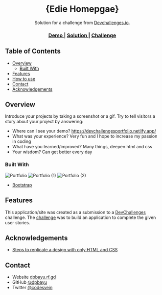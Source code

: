 <!-- Please update value in the {}  -->

<h1 align="center">{Edie Homepgae}</h1>

<div align="center">
   Solution for a challenge from  <a href="http://devchallenges.io" target="_blank">Devchallenges.io</a>.
</div>

<div align="center">
  <h3>
    <a href="hhttps://devchallengesportfolio.netlify.app/">
      Demo
    </a>
    <span> | </span>
    <a href="https://devchallenges.io/solutions/GvAQ3Rn7kEZnaXyo687g">
      Solution
    </a>
    <span> | </span>
    <a href="https://devchallenges.io/challenges/xobQBuf8zWWmiYMIAZe0">
      Challenge
    </a>
  </h3>
</div>

<!-- TABLE OF CONTENTS -->

## Table of Contents

- [Overview](#overview)
  - [Built With](#built-with)
- [Features](#features)
- [How to use](#how-to-use)
- [Contact](#contact)
- [Acknowledgements](#acknowledgements)

<!-- OVERVIEW -->

## Overview

Introduce your projects by taking a screenshot or a gif. Try to tell visitors a story about your project by answering:

- Where can I see your demo? https://devchallengesportfolio.netlify.app/
- What was your experience? Very fun and I hope to increase my passion in coding
- What have you learned/improved? Many things, deepen html and css
- Your wisdom? Can get better every day

### Built With

<!-- This section should list any major frameworks that you built your project using. Here are a few examples.-->
![Portfolio](https://user-images.githubusercontent.com/74140729/159169637-094f5b5c-5b1c-402b-8c23-ab0d20811c92.png)
![Portfolio (1)](https://user-images.githubusercontent.com/74140729/159169642-8ed5b649-5c6e-4c3e-addf-b4c021504875.png)
![Portfolio (2)](https://user-images.githubusercontent.com/74140729/159169643-9dabfbe4-1d8b-4835-850b-753a8c5755c1.png)

- [Bootstrap](https://getbootstrap.com/)

## Features

<!-- List the features of your application or follow the template. Don't share the figma file here :) -->

This application/site was created as a submission to a [DevChallenges](https://devchallenges.io/challenges) challenge. The [challenge](https://devchallenges.io/challenges/hhmesazsqgKXrTkYkt0U) was to build an application to complete the given user stories.


## Acknowledgements

<!-- This section should list any articles or add-ons/plugins that helps you to complete the project. This is optional but it will help you in the future. For exmpale -->

- [Steps to replicate a design with only HTML and CSS](https://devchallenges-blogs.web.app/how-to-replicate-design/)

## Contact

- Website [dpbayu.rf.gd](https://dpbayu.rf.gd/)
- GitHub [@dpbayu](https://github.com/dpbayu)
- Twitter [@codesvein](https://twitter.comcodesvein)
